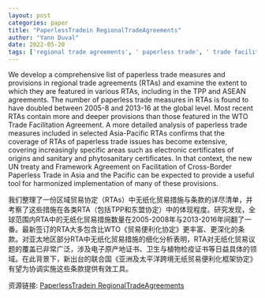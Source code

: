 ```yaml
---
layout: post
categories: paper
title: "PaperlessTradein RegionalTradeAgreements"
author: "Yann Duval"
date: 2022-05-20
tags: ['regional trade agreements', ' paperless trade', ' trade facilitation', ' digital trade', ' electronic certificates', ' trade integration', ' regional cooperation', ' free trade agreements', ' cross- border paperless trade', ' electronic commerce', ' treaty', ' RTAs', ' WTO', ' ESCAP', ' Asia-Pacific']
---
```


We develop a comprehensive list of paperless trade measures and provisions in regional trade agreements (RTAs) and examine the extent to which they are featured in various RTAs, including in the TPP and ASEAN agreements. The number of paperless trade measures in RTAs is found to have doubled between 2005-8 and 2013-16 at the global level. Most recent RTAs contain more and deeper provisions than those featured in the WTO Trade Facilitation Agreement. A more detailed analysis of paperless trade measures included in selected Asia-Pacific RTAs confirms that the coverage of RTAs of paperless trade issues has become extensive, covering increasingly specific areas such as electronic certificates of origins and sanitary and phytosanitary certificates. In that context, the new UN treaty and Framework Agreement on Facilitation of Cross-Border Paperless Trade in Asia and the Pacific can be expected to provide a useful tool for harmonized implementation of many of these provisions.

我们整理了一份区域贸易协定（RTAs）中无纸化贸易措施与条款的详尽清单，并考察了这些措施在各类RTA（包括TPP和东盟协定）中的体现程度。研究发现，全球范围内RTA中的无纸化贸易措施数量在2005-2008年与2013-2016年间翻了一番。最新签订的RTA大多包含比WTO《贸易便利化协定》更丰富、更深化的条款。对亚太地区部分RTA中无纸化贸易措施的细化分析表明，RTA对无纸化贸易议题的覆盖已非常广泛，涉及电子原产地证书、卫生与植物检疫证书等日益具体的领域。在此背景下，新出台的联合国《亚洲及太平洋跨境无纸贸易便利化框架协定》有望为协调实施这些条款提供有效工具。

资源链接: [PaperlessTradein RegionalTradeAgreements](https://papers.ssrn.com/sol3/papers.cfm?abstract_id=4097830)
